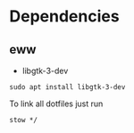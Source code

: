 # Dependencies

## eww
- libgtk-3-dev
```
sudo apt install libgtk-3-dev
```

To link all dotfiles just run

```
stow */
```

